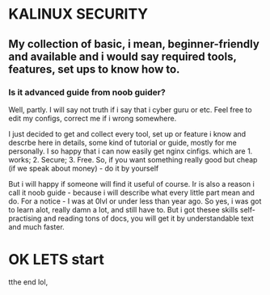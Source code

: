 # KALINUX SECURITY
  
 ## My collection of basic, i mean, beginner-friendly and available and i would say required tools, features, set ups to know how to.

  ### Is it advanced guide from noob guider?

  Well, partly. I will say not truth if i say that i cyber guru or etc.
    Feel free to edit my configs, correct me if i wrong somewhere.  
                
  I just decided to get and collect every tool, set up or feature i know and descrbe here in details, some kind of tutorial or guide, mostly for me personally. I so happy that i can now easily get nginx cinfigs. which are 1. works; 2. Secure; 3. Free.
   So, if you  want something really good but cheap (if we speak about money) - do it by yourself

   But i will happy if someone will find it useful of course. Ir is also a reason i call it noob guide - because i will describe what every little part mean and do. For a notice - I was at 0lvl or under less than year ago. So yes, i was got to learn     alot, really damn a lot, and still have to. But i got thesee skills self-practising and reading tons of docs, you will get it by understandable text and much faster.

# OK LETS start

tthe end lol,

